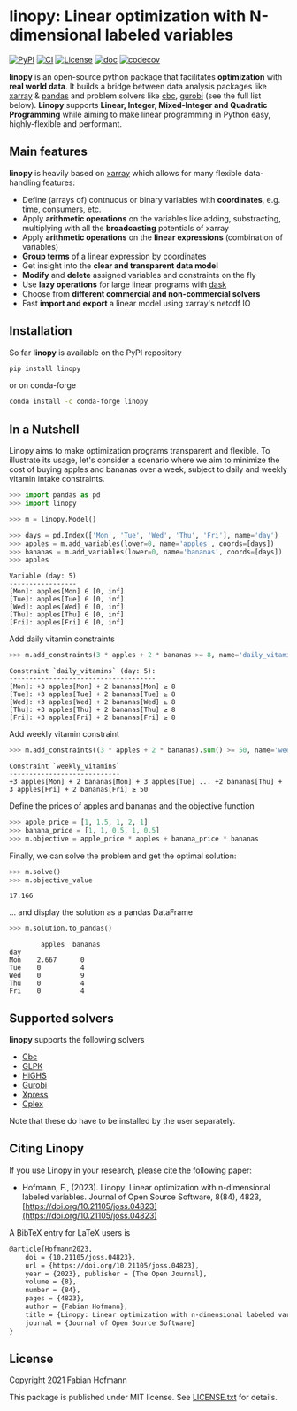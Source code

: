 # linopy: Linear optimization with N-dimensional labeled variables

[![PyPI](https://img.shields.io/pypi/v/linopy)](https://pypi.org/project/linopy/) [![CI](https://github.com/FabianHofmann/linopy/actions/workflows/CI.yaml/badge.svg)](https://github.com/FabianHofmann/linopy/actions/workflows/CI.yaml) [![License](https://img.shields.io/pypi/l/linopy.svg)](LICENSE.txt) [![doc](https://readthedocs.org/projects/linopy/badge/?version=latest)](https://linopy.readthedocs.io/en/latest/) [![codecov](https://codecov.io/gh/PyPSA/linopy/branch/master/graph/badge.svg?token=TT4EYFCCZX)](https://codecov.io/gh/PyPSA/linopy)

**linopy** is an open-source python package that facilitates **optimization** with **real world data**. It builds a bridge between data analysis packages like [xarray](https://github.com/pydata/xarray) & [pandas](https://pandas.pydata.org/) and problem solvers like [cbc](https://projects.coin-or.org/Cbc), [gurobi](https://www.gurobi.com/) (see the full list below). **Linopy** supports **Linear, Integer, Mixed-Integer and Quadratic Programming** while aiming to make linear programming in Python easy, highly-flexible and performant.


## Main features

**linopy** is heavily based on [xarray](https://github.com/pydata/xarray) which allows for many flexible data-handling features:

* Define (arrays of) contnuous or binary variables with **coordinates**, e.g. time, consumers, etc.
* Apply **arithmetic operations** on the variables like adding, substracting, multiplying with all the  **broadcasting** potentials of xarray
* Apply **arithmetic operations** on the **linear expressions** (combination of variables)
* **Group terms** of a linear expression by coordinates
* Get insight into the **clear and transparent data model**
* **Modify** and **delete** assigned variables and constraints on the fly
* Use **lazy operations** for large linear programs  with [dask](https://dask.org/)
* Choose from **different commercial and non-commercial solvers**
* Fast **import and export** a linear model using xarray's netcdf IO


## Installation

So far **linopy** is available on the PyPI repository

```bash
pip install linopy
```

or on conda-forge

```bash
conda install -c conda-forge linopy
```

## In a Nutshell

Linopy aims to make optimization programs transparent and flexible. To illustrate its usage, let's consider a scenario where we aim to minimize the cost of buying apples and bananas over a week, subject to daily and weekly vitamin intake constraints.


```python
>>> import pandas as pd
>>> import linopy

>>> m = linopy.Model()

>>> days = pd.Index(['Mon', 'Tue', 'Wed', 'Thu', 'Fri'], name='day')
>>> apples = m.add_variables(lower=0, name='apples', coords=[days])
>>> bananas = m.add_variables(lower=0, name='bananas', coords=[days])
>>> apples
```
```
Variable (day: 5)
-----------------
[Mon]: apples[Mon] ∈ [0, inf]
[Tue]: apples[Tue] ∈ [0, inf]
[Wed]: apples[Wed] ∈ [0, inf]
[Thu]: apples[Thu] ∈ [0, inf]
[Fri]: apples[Fri] ∈ [0, inf]
```

Add daily vitamin constraints

```python
>>> m.add_constraints(3 * apples + 2 * bananas >= 8, name='daily_vitamins')
```
```
Constraint `daily_vitamins` (day: 5):
-------------------------------------
[Mon]: +3 apples[Mon] + 2 bananas[Mon] ≥ 8
[Tue]: +3 apples[Tue] + 2 bananas[Tue] ≥ 8
[Wed]: +3 apples[Wed] + 2 bananas[Wed] ≥ 8
[Thu]: +3 apples[Thu] + 2 bananas[Thu] ≥ 8
[Fri]: +3 apples[Fri] + 2 bananas[Fri] ≥ 8
```

Add weekly vitamin constraint

```python
>>> m.add_constraints((3 * apples + 2 * bananas).sum() >= 50, name='weekly_vitamins')
```
```
Constraint `weekly_vitamins`
----------------------------
+3 apples[Mon] + 2 bananas[Mon] + 3 apples[Tue] ... +2 bananas[Thu] + 3 apples[Fri] + 2 bananas[Fri] ≥ 50
```

Define the prices of apples and bananas and the objective function

```python
>>> apple_price = [1, 1.5, 1, 2, 1]
>>> banana_price = [1, 1, 0.5, 1, 0.5]
>>> m.objective = apple_price * apples + banana_price * bananas
```

Finally, we can solve the problem and get the optimal solution:

```python
>>> m.solve()
>>> m.objective_value
```
```
17.166
```

... and display the solution as a pandas DataFrame
```python
>>> m.solution.to_pandas()
```
```
        apples  bananas
day
Mon    2.667      0
Tue    0          4
Wed    0          9
Thu    0          4
Fri    0          4
```
## Supported solvers

**linopy** supports the following solvers

* [Cbc](https://projects.coin-or.org/Cbc)
* [GLPK](https://www.gnu.org/software/glpk/)
* [HiGHS](https://www.maths.ed.ac.uk/hall/HiGHS/)
* [Gurobi](https://www.gurobi.com/)
* [Xpress](https://www.fico.com/en/products/fico-xpress-solver)
* [Cplex](https://www.ibm.com/de-de/analytics/cplex-optimizer)

Note that these do have to be installed by the user separately.

## Citing Linopy

If you use Linopy in your research, please cite the following paper:

- Hofmann, F., (2023). Linopy: Linear optimization with n-dimensional labeled variables.
Journal of Open Source Software, 8(84), 4823, [https://doi.org/10.21105/joss.04823](https://doi.org/10.21105/joss.04823)

A BibTeX entry for LaTeX users is

```latex
@article{Hofmann2023,
    doi = {10.21105/joss.04823},
    url = {https://doi.org/10.21105/joss.04823},
    year = {2023}, publisher = {The Open Journal},
    volume = {8},
    number = {84},
    pages = {4823},
    author = {Fabian Hofmann},
    title = {Linopy: Linear optimization with n-dimensional labeled variables},
    journal = {Journal of Open Source Software}
}
```


## License

Copyright 2021 Fabian Hofmann



This package is published under MIT license. See [LICENSE.txt](LICENSE.txt) for details.
